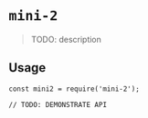# `mini-2`

> TODO: description

## Usage

```
const mini2 = require('mini-2');

// TODO: DEMONSTRATE API
```
